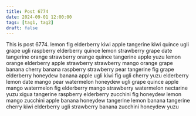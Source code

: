 ```yaml
---
title: Post 6774
date: 2024-09-01 12:00:00
tags: [tag1, tag2]
draft: false
---
```

This is post 6774.
lemon
fig
elderberry
kiwi
apple
tangerine
kiwi
quince
ugli
grape
ugli
raspberry
elderberry
quince
lemon
strawberry
grape
date
tangerine
orange
strawberry
orange
quince
tangerine
apple
yuzu
lemon
orange
elderberry
apple
strawberry
strawberry
mango
orange
grape
banana
cherry
banana
raspberry
strawberry
pear
tangerine
fig
grape
elderberry
honeydew
banana
apple
ugli
kiwi
fig
ugli
cherry
yuzu
elderberry
lemon
date
mango
pear
watermelon
honeydew
ugli
grape
quince
apple
mango
watermelon
fig
elderberry
mango
strawberry
watermelon
nectarine
yuzu
xigua
tangerine
raspberry
elderberry
zucchini
fig
honeydew
lemon
mango
zucchini
apple
banana
honeydew
tangerine
lemon
banana
tangerine
cherry
kiwi
elderberry
ugli
strawberry
banana
zucchini
honeydew
yuzu
